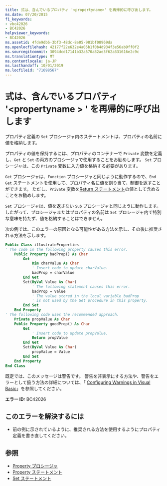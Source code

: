 ```yaml
---
title: 式は、含んでいるプロパティ '<propertyname>' を再帰的に呼び出します。
ms.date: 07/20/2015
f1_keywords:
- vbc42026
- BC42026
helpviewer_keywords:
- BC42026
ms.assetid: 4fde9db6-3bf3-48dc-8e05-981bf08969da
ms.openlocfilehash: 42177f22e632e4a05b1f0b4d934f3e56ab9ff0f2
ms.sourcegitcommit: 3094dcd17141b32a570a82ae3f62a331616e2c9c
ms.translationtype: MT
ms.contentlocale: ja-JP
ms.lasthandoff: 10/01/2019
ms.locfileid: "71698567"
---
```

# <a name="expression-recursively-calls-the-containing-property-propertyname"></a>式は、含んでいるプロパティ '\<propertyname > ' を再帰的に呼び出します
プロパティ定義の `Set` プロシージャ内のステートメントは、プロパティの名前に値を格納します。  
  
 プロパティの値を保持するには、プロパティのコンテナーで `Private` 変数を定義し、`Get` と `Set` の両方のプロシージャで使用することをお勧めします。 `Set` プロシージャは、この `Private` 変数に入力値を格納する必要があります。  
  
 `Get` プロシージャは、`Function` プロシージャと同じように動作するので、`End Get` ステートメントを使用して、プロパティ名に値を割り当て、制御を返すことができます。 ただし、`Private` 変数を[Return ステートメント](../../../visual-basic/language-reference/statements/return-statement.md)の値として含めることをお勧めします。  
  
 `Set` プロシージャは、値を返さない `Sub` プロシージャと同じように動作します。 したがって、プロシージャまたはプロパティの名前は `Set` プロシージャ内で特別な意味を持たず、値を格納することはできません。  
  
 次の例では、このエラーの原因となる可能性がある方法を示し、その後に推奨される方法を示します。  
  
```vb  
Public Class illustrateProperties  
' The code in the following property causes this error.  
    Public Property badProp() As Char  
        Get  
            Dim charValue As Char  
            ' Insert code to update charValue.  
            badProp = charValue  
        End Get  
        Set(ByVal Value As Char)  
            ' The following statement causes this error.  
            badProp = Value  
            ' The value stored in the local variable badProp  
            ' is not used by the Get procedure in this property.  
        End Set  
    End Property  
' The following code uses the recommended approach.  
    Private propValue As Char  
    Public Property goodProp() As Char  
        Get  
            ' Insert code to update propValue.  
            Return propValue  
        End Get  
        Set(ByVal Value As Char)  
            propValue = Value  
        End Set  
    End Property  
End Class  
```  
  
 既定では、このメッセージは警告です。 警告を非表示にする方法や、警告をエラーとして扱う方法の詳細については、「 [Configuring Warnings in Visual Basic](/visualstudio/ide/configuring-warnings-in-visual-basic)」を参照してください。  
  
 **エラー ID:** BC42026  
  
## <a name="to-correct-this-error"></a>このエラーを解決するには  
  
- 前の例に示されているように、推奨される方法を使用するようにプロパティ定義を書き直してください。  
  
## <a name="see-also"></a>参照

- [Property プロシージャ](../../../visual-basic/programming-guide/language-features/procedures/property-procedures.md)
- [Property ステートメント](../../../visual-basic/language-reference/statements/property-statement.md)
- [Set ステートメント](../../../visual-basic/language-reference/statements/set-statement.md)
